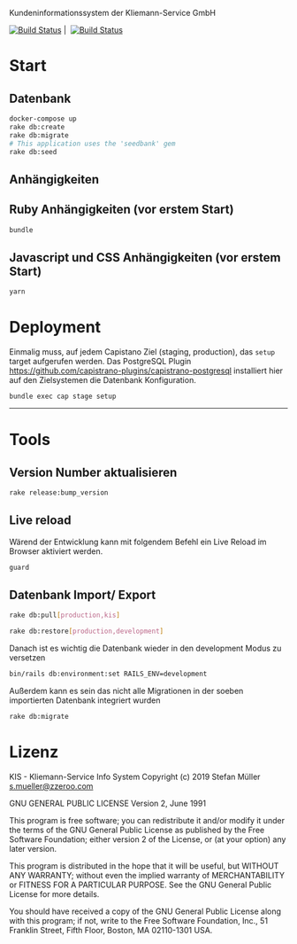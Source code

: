 Kundeninformationssystem der Kliemann-Service GmbH

[![Build Status](https://travis-ci.org/Kliemann-Service-GmbH/KIS.svg?branch=master)](https://travis-ci.org/Kliemann-Service-GmbH/KIS)&nbsp;|&nbsp;
[![Build Status](https://travis-ci.org/Kliemann-Service-GmbH/KIS.svg?branch=development)](https://travis-ci.org/Kliemann-Service-GmbH/KIS)

# Start
## Datenbank

```bash
docker-compose up
rake db:create
rake db:migrate
# This application uses the 'seedbank' gem
rake db:seed
```

## Anhängigkeiten
## Ruby Anhängigkeiten (vor erstem Start)

```bash
bundle
```

## Javascript und CSS Anhängigkeiten (vor erstem Start)

```bash
yarn
```

# Deployment

Einmalig muss, auf jedem Capistano Ziel (staging, production), das `setup` target aufgerufen werden.
Das PostgreSQL Plugin https://github.com/capistrano-plugins/capistrano-postgresql
installiert hier auf den Zielsystemen die Datenbank Konfiguration.

```
bundle exec cap stage setup
```


----


# Tools
## Version Number aktualisieren

```bash
rake release:bump_version
```

## Live reload

Wärend der Entwicklung kann mit folgendem Befehl ein Live Reload im Browser aktiviert werden.

```bash
guard
```

## Datenbank Import/ Export

```bash
rake db:pull[production,kis]
```

```bash
rake db:restore[production,development]
```

Danach ist es wichtig die Datenbank wieder in den development Modus zu versetzen

```bash
bin/rails db:environment:set RAILS_ENV=development
```

Außerdem kann es sein das nicht alle Migrationen in der soeben importierten Datenbank integriert wurden

```bash
rake db:migrate
```


# Lizenz


KIS - Kliemann-Service Info System
Copyright (c) 2019 Stefan Müller <s.mueller@zzeroo.com>

GNU GENERAL PUBLIC LICENSE
   Version 2, June 1991

This program is free software; you can redistribute it and/or modify
it under the terms of the GNU General Public License as published by
the Free Software Foundation; either version 2 of the License, or
(at your option) any later version.

This program is distributed in the hope that it will be useful,
but WITHOUT ANY WARRANTY; without even the implied warranty of
MERCHANTABILITY or FITNESS FOR A PARTICULAR PURPOSE.  See the
GNU General Public License for more details.

You should have received a copy of the GNU General Public License along
with this program; if not, write to the Free Software Foundation, Inc.,
51 Franklin Street, Fifth Floor, Boston, MA 02110-1301 USA.

